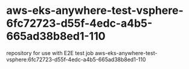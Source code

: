 # aws-eks-anywhere-test-vsphere-6fc72723-d55f-4edc-a4b5-665ad38b8ed1-110
repository for use with E2E test job aws-eks-anywhere-test-vsphere:6fc72723-d55f-4edc-a4b5-665ad38b8ed1-110
